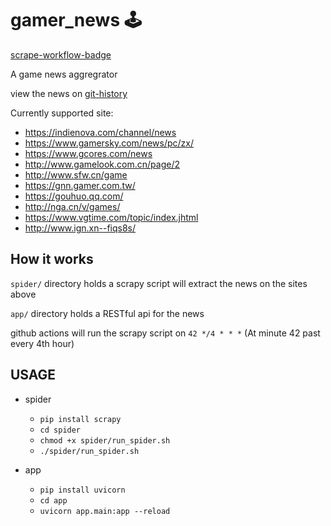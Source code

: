 # gamer_news 🕹
[scrape-workflow-badge](https://github.com/wuwe1/gamer_news/workflows/scrape/badge.svg)

A game news aggregrator 

view the news on [git-history](https://github.githistory.xyz/wuwe1/gamer_news/blob/master/spider/items.jl)

Currently supported site:
- https://indienova.com/channel/news
- https://www.gamersky.com/news/pc/zx/
- https://www.gcores.com/news
- http://www.gamelook.com.cn/page/2
- http://www.sfw.cn/game
- https://gnn.gamer.com.tw/
- https://gouhuo.qq.com/
- http://nga.cn/v/games/
- https://www.vgtime.com/topic/index.jhtml
- http://www.ign.xn--fiqs8s/ 

## How it works
`spider/` directory holds a scrapy script will extract the news on the sites above

`app/` directory holds a RESTful api for the news

github actions will run the scrapy script on `42 */4 * * *` (At minute 42 past every 4th hour)


## USAGE
- spider
    - `pip install scrapy`
    - `cd spider`
    - `chmod +x spider/run_spider.sh`
    - `./spider/run_spider.sh`

- app
    - `pip install uvicorn`
    - `cd app`
    - `uvicorn app.main:app --reload`
